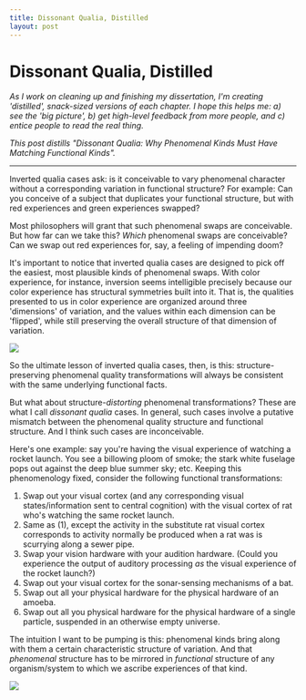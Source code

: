 ```yaml
---
title: Dissonant Qualia, Distilled
layout: post
---
```


# Dissonant Qualia, Distilled

_As I work on cleaning up and finishing my dissertation, I'm creating 'distilled', snack-sized versions of each chapter. I hope this helps me: a) see the 'big picture', b) get high-level feedback from more people, and c) entice people to read the real thing._

_This post distills "Dissonant Qualia: Why Phenomenal Kinds Must Have Matching Functional Kinds"._

---

Inverted qualia cases ask: is it conceivable to vary phenomenal character without a corresponding variation in functional structure? For example: Can you conceive of a subject that duplicates your functional structure, but with red experiences and green experiences swapped?

Most philosophers will grant that such phenomenal swaps are conceivable. But how far can we take this? *Which* phenomenal swaps are conceivable? Can we swap out red experiences for, say, a feeling of impending doom?

It's important to notice that inverted qualia cases are designed to pick off the easiest, most plausible kinds of phenomenal swaps. With color experience, for instance, inversion seems intelligible precisely because our color experience has structural symmetries built into it. That is, the qualities presented to us in color experience are organized around three 'dimensions' of variation, and the values within each dimension can be 'flipped', while still preserving the overall structure of that dimension of variation.

<img src="http://jacksonkernion.com/assets/images/color-wheel.png" class="img-fluid">

So the ultimate lesson of inverted qualia cases, then, is this: structure-preserving phenomenal quality transformations will always be consistent with the same underlying functional facts.

But what about structure-*distorting* phenomenal transformations? These are what I call *dissonant qualia* cases. In general, such cases involve a putative mismatch between the phenomenal quality structure and functional structure. And I think such cases are inconceivable.

Here's one example: say you're having the visual experience of watching a rocket launch. You see a billowing ploom of smoke; the stark white fuselage pops out against the deep blue summer sky; etc. Keeping this phenomenology fixed, consider the following functional transformations:

1. Swap out your visual cortex (and any corresponding visual states/information sent to central cognition) with the visual cortex of rat who's watching the same rocket launch.
2. Same as (1), except the activity in the substitute rat visual cortex corresponds to activity normally be produced when a rat was is scurrying along a sewer pipe.
3. Swap your vision hardware with your audition hardware. (Could you experience the output of auditory processing _as_ the visual experience of the rocket launch?)
4. Swap out your visual cortex for the sonar-sensing mechanisms of a bat.
5. Swap out all your physical hardware for the physical hardware of an amoeba.
6. Swap out all you physical hardware for the physical hardware of a single particle, suspended in an otherwise empty universe.

The intuition I want to be pumping is this: phenomenal kinds bring along with them a certain characteristic structure of variation. And that *phenomenal* structure has to be mirrored in *functional* structure of any organism/system to which we ascribe experiences of that kind.

<img src="http://jacksonkernion.com/assets/images/dissonant-qualia.png" class="img-fluid">


